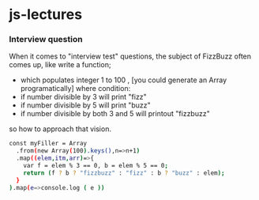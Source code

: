 # js-lectures
### Interview question 
When it comes to "interview test" questions, the subject of FizzBuzz often comes up, like write a function;
- which populates integer 1 to 100 , [you could generate an Array programatically]
where condition:
- if number divisible by 3 will print "fizz" 
- if number divisible by 5 will print "buzz"
- if number divisible by both 3 and 5 will printout "fizzbuzz"

so how to approach that vision.

```sh
const myFiller = Array
  .from(new Array(100).keys(),n=>n+1)
  .map((elem,itm,arr)=>{
    var f = elem % 3 == 0, b = elem % 5 == 0;
    return (f ? b ? "fizzbuzz" : "fizz" : b ? "buzz" : elem);
  }
).map(e=>console.log ( e ))

```

